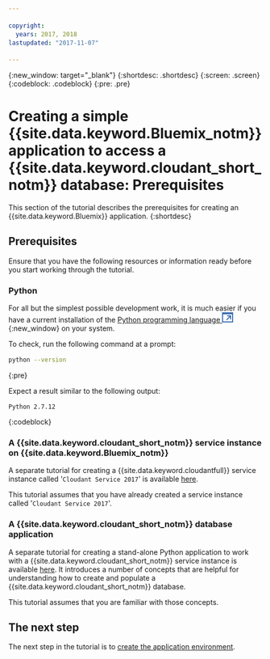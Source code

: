 ```yaml
---

copyright:
  years: 2017, 2018
lastupdated: "2017-11-07"

---
```


{:new_window: target="_blank"}
{:shortdesc: .shortdesc}
{:screen: .screen}
{:codeblock: .codeblock}
{:pre: .pre}

<!-- Acrolinx: 2017-01-10 -->

# Creating a simple {{site.data.keyword.Bluemix_notm}} application to access a {{site.data.keyword.cloudant_short_notm}} database: Prerequisites

This section of the tutorial describes the prerequisites
for creating an {{site.data.keyword.Bluemix}} application.
{:shortdesc}

## Prerequisites

Ensure that you have the following resources or information ready
before you start working through the tutorial.

### Python

For all but the simplest possible development work,
it is much easier if you have a current installation of the
[Python programming language ![External link icon](../images/launch-glyph.svg "External link icon")](https://www.python.org/){:new_window}
on your system.

To check,
run the following command at a prompt:

```sh
python --version
```
{:pre}

Expect a result similar to the following output:

```
Python 2.7.12
```
{:codeblock}

<div id="csi"></div>

### A {{site.data.keyword.cloudant_short_notm}} service instance on {{site.data.keyword.Bluemix_notm}}

A separate tutorial for creating a {{site.data.keyword.cloudantfull}} service instance called
'`Cloudant Service 2017`' is available [here](create_service.html).

This tutorial assumes that you have already created a service instance called
'`Cloudant Service 2017`'.

### A {{site.data.keyword.cloudant_short_notm}} database application

A separate tutorial for creating a stand-alone Python application
to work with a {{site.data.keyword.cloudant_short_notm}}
service instance is available [here](create_database.html).
It introduces a number of concepts that are helpful for understanding how to create and populate a
{{site.data.keyword.cloudant_short_notm}} database.

This tutorial assumes that you are familiar with those concepts.

## The next step

The next step in the tutorial is to [create the application environment](create_bmxapp_appenv.html).
